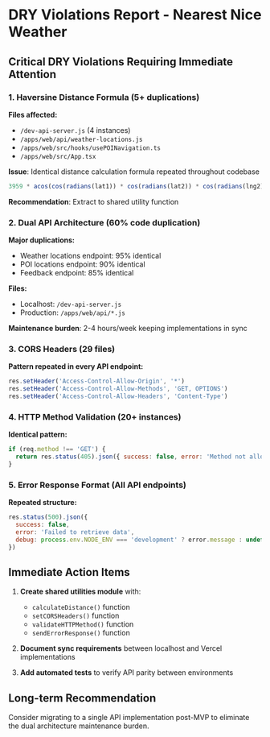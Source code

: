 # DRY Violations Report - Nearest Nice Weather

## Critical DRY Violations Requiring Immediate Attention

### 1. Haversine Distance Formula (5+ duplications)
**Files affected:**
- `/dev-api-server.js` (4 instances)
- `/apps/web/api/weather-locations.js`
- `/apps/web/src/hooks/usePOINavigation.ts`
- `/apps/web/src/App.tsx`

**Issue**: Identical distance calculation formula repeated throughout codebase
```javascript
3959 * acos(cos(radians(lat1)) * cos(radians(lat2)) * cos(radians(lng2) - radians(lng1)) + sin(radians(lat1)) * sin(radians(lat2)))
```

**Recommendation**: Extract to shared utility function

### 2. Dual API Architecture (60% code duplication)
**Major duplications:**
- Weather locations endpoint: 95% identical
- POI locations endpoint: 90% identical  
- Feedback endpoint: 85% identical

**Files:**
- Localhost: `/dev-api-server.js`
- Production: `/apps/web/api/*.js`

**Maintenance burden**: 2-4 hours/week keeping implementations in sync

### 3. CORS Headers (29 files)
**Pattern repeated in every API endpoint:**
```javascript
res.setHeader('Access-Control-Allow-Origin', '*')
res.setHeader('Access-Control-Allow-Methods', 'GET, OPTIONS')
res.setHeader('Access-Control-Allow-Headers', 'Content-Type')
```

### 4. HTTP Method Validation (20+ instances)
**Identical pattern:**
```javascript
if (req.method !== 'GET') {
  return res.status(405).json({ success: false, error: 'Method not allowed' })
}
```

### 5. Error Response Format (All API endpoints)
**Repeated structure:**
```javascript
res.status(500).json({
  success: false,
  error: 'Failed to retrieve data',
  debug: process.env.NODE_ENV === 'development' ? error.message : undefined
})
```

## Immediate Action Items

1. **Create shared utilities module** with:
   - `calculateDistance()` function
   - `setCORSHeaders()` function
   - `validateHTTPMethod()` function
   - `sendErrorResponse()` function

2. **Document sync requirements** between localhost and Vercel implementations

3. **Add automated tests** to verify API parity between environments

## Long-term Recommendation

Consider migrating to a single API implementation post-MVP to eliminate the dual architecture maintenance burden.